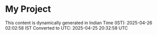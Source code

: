 # My Project

This content is dynamically generated in Indian Time (IST): 2025-04-26 02:02:58 IST
Converted to UTC: 2025-04-25 20:32:58 UTC
